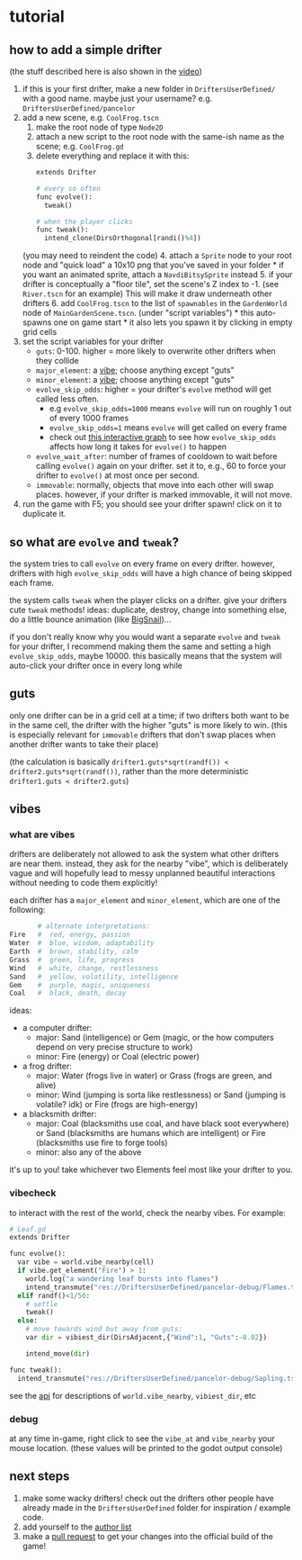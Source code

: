 # tutorial

## how to add a simple drifter

(the stuff described here is also shown in the [video](./video.md))

1. if this is your first drifter, make a new folder in `DriftersUserDefined/` with a good name. maybe just your username? e.g. `DriftersUserDefined/pancelor`
2. add a new scene, e.g. `CoolFrog.tscn`
    1. make the root node of type `Node2D`
    2. attach a new script to the root node with the same-ish name as the scene; e.g. `CoolFrog.gd`
    3. delete everything and replace it with this:
        ```python
        extends Drifter

        # every so often
        func evolve():
          tweak()

        # when the player clicks
        func tweak():
          intend_clone(DirsOrthogonal[randi()%4])
        ```
      (you may need to reindent the code)
    4. attach a `Sprite` node to your root node and "quick load" a 10x10 png that you've saved in your folder
        * if you want an animated sprite, attach a `NavdiBitsySprite` instead
    5. if your drifter is conceptually a "floor tile", set the scene's Z index to -1. (see `River.tscn` for an example) This will make it draw underneath other drifters
    6. add `CoolFrog.tscn` to the list of `spawnables` in the `GardenWorld` node of `MainGardenScene.tscn`. (under "script variables")
        * this auto-spawns one on game start
        * it also lets you spawn it by clicking in empty grid cells
3. set the script variables for your drifter
    * `guts`: 0-100. higher = more likely to overwrite other drifters when they collide
    * `major_element`: a [vibe](#vibes); choose anything except "guts"
    * `minor_element`: a [vibe](#vibes); choose anything except "guts"
    * `evolve_skip_odds`: higher = your drifter's `evolve` method will get called less often.
        * e.g `evolve_skip_odds=1000` means `evolve` will run on roughly 1 out of every 1000 frames
        * `evolve_skip_odds=1` means `evolve` will get called on every frame
        * check out [this interactive graph](https://www.desmos.com/calculator/zuytpcsbha) to see how `evolve_skip_odds` affects how long it takes for `evolve()` to happen
    * `evolve_wait_after`: number of frames of cooldown to wait before calling `evolve()` again on your drifter. set it to, e.g., 60 to force your drifter to `evolve()` at most once per second.
    * `immovable`: normally, objects that move into each other will swap places. however, if your drifter is marked immovable, it will not move.
4. run the game with F5; you should see your drifter spawn! click on it to duplicate it.

## so what are `evolve` and `tweak`?

the system tries to call `evolve` on every frame on every drifter. however, drifters with high `evolve_skip_odds` will have a high chance of being skipped each frame.

the system calls `tweak` when the player clicks on a drifter. give your drifters cute `tweak` methods! ideas: duplicate, destroy, change into something else, do a little bounce animation (like [BigSnail](../DriftersUserDefined/droqen-test/BigSnail.gd))...

if you don't really know why you would want a separate `evolve` and `tweak` for your drifter, I recommend making them the same and setting a high `evolve_skip_odds`, maybe 10000. this basically means that the system will auto-click your drifter once in every long while

## guts

only one drifter can be in a grid cell at a time; if two drifters both want to be in the same cell, the drifter with the higher "guts" is more likely to win. (this is especially relevant for `immovable` drifters that don't swap places when another drifter wants to take their place)

(the calculation is basically `drifter1.guts*sqrt(randf()) < drifter2.guts*sqrt(randf())`, rather than the more deterministic `drifter1.guts < drifter2.guts`)

## vibes

### what are vibes

drifters are deliberately not allowed to ask the system what other drifters are near them. instead, they ask for the nearby "vibe", which is deliberately vague and will hopefully lead to messy unplanned beautiful interactions without needing to code them explicitly!

each drifter has a `major_element` and `minor_element`, which are one of the following:

```python
       # alternate interpretations:
Fire   #  red, energy, passion
Water  #  blue, wisdom, adaptability
Earth  #  brown, stability, calm
Grass  #  green, life, progress
Wind   #  white, change, restlessness
Sand   #  yellow, volatility, intelligence
Gem    #  purple, magic, uniqueness
Coal   #  black, death, decay
```

ideas:
* a computer drifter:
    * major: Sand (intelligence) or Gem (magic, or the how computers depend on very precise structure to work)
    * minor: Fire (energy) or Coal (electric power)
* a frog drifter:
    * major: Water (frogs live in water) or Grass (frogs are green, and alive)
    * minor: Wind (jumping is sorta like restlessness) or Sand (jumping is volatile? idk) or Fire (frogs are high-energy)
* a blacksmith drifter:
    * major: Coal (blacksmiths use coal, and have black soot everywhere) or Sand (blacksmiths are humans which are intelligent) or Fire (blacksmiths use fire to forge tools)
    * minor: also any of the above

it's up to you! take whichever two Elements feel most like your drifter to you.

### vibecheck

to interact with the rest of the world, check the nearby vibes. For example:

```python
# Leaf.gd
extends Drifter

func evolve():
  var vibe = world.vibe_nearby(cell)
  if vibe.get_element("Fire") > 1:
    world.log("a wandering leaf bursts into flames")
    intend_transmute("res://DriftersUserDefined/pancelor-debug/Flames.tscn")
  elif randf()<1/50:
    # settle
    tweak()
  else:
    # move towards wind but away from guts:
    var dir = vibiest_dir(DirsAdjacent,{"Wind":1, "Guts":-0.02})

    intend_move(dir)

func tweak():
  intend_transmute("res://DriftersUserDefined/pancelor-debug/Sapling.tscn")
```

see the [api](./api.md) for descriptions of `world.vibe_nearby`, `vibiest_dir`, etc

### debug

at any time in-game, right click to see the `vibe_at` and `vibe_nearby` your mouse location. (these values will be printed to the godot output console)

## next steps

1. make some wacky drifters! check out the drifters other people have already made in the `DriftersUserDefined` folder for inspiration / example code.
2. add yourself to the [author list](../authors.md)
3. make a [pull request](./how2git.md) to get your changes into the official build of the game!
